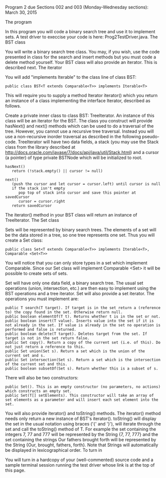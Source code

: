 Program 2
due
Sections 002 and 003 (Monday-Wednesday sections): March 30, 2015

The program

In this program you will code a binary search tree and use it to implement sets. A test driver to execcise your code is here: Prog2TestDriver.java.
The BST class

You will write a binary search tree class. You may, if you wish, use the code presented in class for the search and insert methods but you must code a delete method yourself. Your BST class will also provide an iterator. This is described next.
The iterator

You will add "implements Iterable" to the class line of class BST:


    public class BST<T extends Comparable<T>> implements Iterable<T>

This will require you to supply a method Iterator<T> iterator() which you return an instance of a class implementing the interface Iterator<T>, described as follows.

Create a private inner class to class BST<T>: TreeIterator<T>. An instance of this class will be an iterator for the BST. The class you construct will provide hasNext() and next() methods which can be used to do a traversal of the tree. However, you cannot use a recursive tree traversal. Instead you will use a non-recursive inorder traversal as described in the following pseudo-code. TreeIterator<T> will have two data fields, a stack (you may use the Stack class from the library described at http://docs.oracle.com/javase/7/docs/api/java/util/Stack.html) and a cursor (a pointer) of type private BSTNode<T> which will be initialized to root.

    hasNext()
       return (!stack.empty() || cursor != null)
       
    next()
       (push the cursor and let cursor = cursor.left) until cursor is null
       if the stack isn't empty
          pop top of stack into cursor and save this pointer at savedCursor
          cursor = cursor.right
       return savedCursor

The iterator() method in your BST class will return an instance of TreeIterator.
The Set class

Sets will be represented by binary search trees. The elements of a set will be the data stored in a tree, so one tree represents one set. Thus you will create a Set class:

    public class Set<T extends Comparable<T>> implements Iterable<T>, Comparable <Set<T>> 

You will notice that you can only store types in a set which implement Comparable. Since our Set class will implement Comparable <Set<T>> it will be possible to create sets of sets.

Set will have only one data field, a binary search tree. The usual set operations (union, intersection, etc.) are then easy to implement using the BST operations and a tree iterator. Set will also provide a set iterator. The operations you must implement are:

    public T search(T target). If target is in the set return a (reference to) the copy found in the set. Otherwise return null.
    public boolean elementOf(T t). Returns whether t is in the set or not.
    public boolean insert(T value). Inserts value into the set if it is not already in the set. If value is already in the set no operation is performed and false is returned.
    public boolean delete(T target). Deletes target from the set. If target is not in the set return false.
    public Set copy(). Return a copy of the current set (i.e. of this). Do not just return a reference to this.
    public Set union(Set s). Return a set which is the union of the current set and s.
    public Set intersection(Set s). Return a set which is the intersection of the current set and this.
    public boolean subsetOf(Set s). Return whether this is a subset of s.

There will also be two constructors:

    public Set(). This is an empty constructor (no parameters, no actions) which constructs an empty set.
    public Set(T[] setElements). This constructor will take an array of set elements as a parameter and will insert each set element into the set.

You will also provide iterator() and toString() methods. The iterator() method needs only return a new instance of BST's iterator(). toString() will display the set in the usual notation using braces ('{' and '}'), will iterate through the set and call the toString() method of T. For example the set containing the integers 7, 77 and 777 will be represented by the String {7, 77, 777} and the set containing the strings Our fathers brought forth will be represented by the String {Our, brought, fathers, forth}. Note that Strings will automatically be displayed in lexicographical order.
To turn in

You will turn in a hardcopy of your (well-commented) source code and a sample terminal session running the test driver whose link is at the top of this page.
